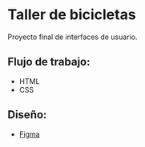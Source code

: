 # Taller de bicicletas

Proyecto final de interfaces de usuario.

## Flujo de trabajo:

- HTML
- CSS

## Diseño:

- [Figma](https://www.figma.com/file/76pWs8hw6ZiWOsRkI0t7O3/PrototipoWeb?type=design&node-id=0%3A1&t=zyFJi2wD3SD2ZnEB-1)
